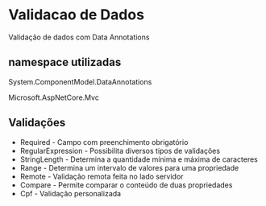 # Validacao de Dados

Validação de dados com Data Annotations


## namespace utilizadas
System.ComponentModel.DataAnnotations

Microsoft.AspNetCore.Mvc


## Validações

- Required - Campo com preenchimento obrigatório
- RegularExpression - Possibilita diversos tipos de validações 
- StringLength - Determina a quantidade mínima e máxima de caracteres
- Range - Determina um intervalo de valores para uma propriedade
- Remote - Validação remota feita no lado servidor
- Compare - Permite comparar o conteúdo de duas propriedades
- Cpf - Validação personalizada 
